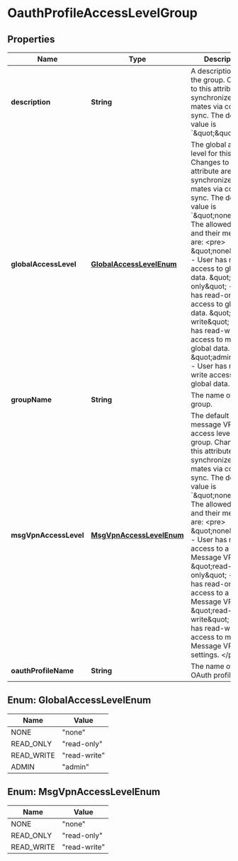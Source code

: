 

# OauthProfileAccessLevelGroup


## Properties

| Name | Type | Description | Notes |
|------------ | ------------- | ------------- | -------------|
|**description** | **String** | A description for the group. Changes to this attribute are synchronized to HA mates via config-sync. The default value is &#x60;\&quot;\&quot;&#x60;. |  [optional] |
|**globalAccessLevel** | [**GlobalAccessLevelEnum**](#GlobalAccessLevelEnum) | The global access level for this group. Changes to this attribute are synchronized to HA mates via config-sync. The default value is &#x60;\&quot;none\&quot;&#x60;. The allowed values and their meaning are:  &lt;pre&gt; \&quot;none\&quot; - User has no access to global data. \&quot;read-only\&quot; - User has read-only access to global data. \&quot;read-write\&quot; - User has read-write access to most global data. \&quot;admin\&quot; - User has read-write access to all global data. &lt;/pre&gt;  |  [optional] |
|**groupName** | **String** | The name of the group. |  [optional] |
|**msgVpnAccessLevel** | [**MsgVpnAccessLevelEnum**](#MsgVpnAccessLevelEnum) | The default message VPN access level for this group. Changes to this attribute are synchronized to HA mates via config-sync. The default value is &#x60;\&quot;none\&quot;&#x60;. The allowed values and their meaning are:  &lt;pre&gt; \&quot;none\&quot; - User has no access to a Message VPN. \&quot;read-only\&quot; - User has read-only access to a Message VPN. \&quot;read-write\&quot; - User has read-write access to most Message VPN settings. &lt;/pre&gt;  |  [optional] |
|**oauthProfileName** | **String** | The name of the OAuth profile. |  [optional] |



## Enum: GlobalAccessLevelEnum

| Name | Value |
|---- | -----|
| NONE | &quot;none&quot; |
| READ_ONLY | &quot;read-only&quot; |
| READ_WRITE | &quot;read-write&quot; |
| ADMIN | &quot;admin&quot; |



## Enum: MsgVpnAccessLevelEnum

| Name | Value |
|---- | -----|
| NONE | &quot;none&quot; |
| READ_ONLY | &quot;read-only&quot; |
| READ_WRITE | &quot;read-write&quot; |



